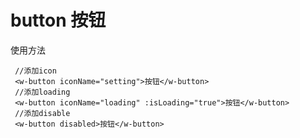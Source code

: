 # button 按钮

使用方法

<ClientOnly>
   <demo-button></demo-button>
</ClientOnly>

  ```vue
   //添加icon
   <w-button iconName="setting">按钮</w-button>
   //添加loading
   <w-button iconName="loading" :isLoading="true">按钮</w-button>
   //添加disable
   <w-button disabled>按钮</w-button>
  ```